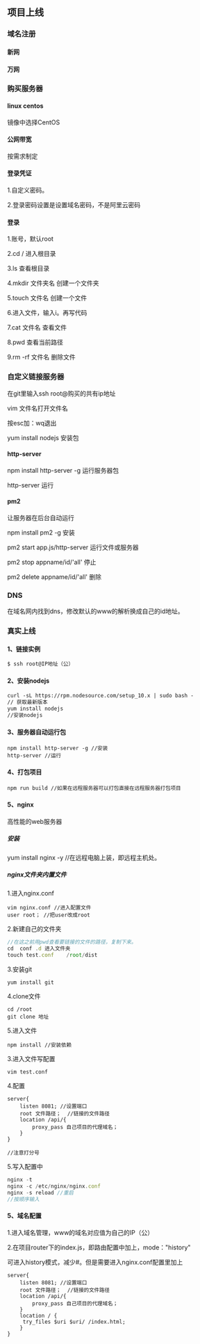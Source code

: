 ## 项目上线

### 域名注册

#### 新网

#### 万网

### 购买服务器

#### linux centos

镜像中选择CentOS

#### 公网带宽

按需求制定

#### 登录凭证

1.自定义密码。

2.登录密码设置是设置域名密码，不是阿里云密码

#### 登录

1.账号，默认root

2.cd  / 进入根目录

3.ls 查看根目录

4.mkdir 文件夹名 创建一个文件夹

5.touch 文件名 创建一个文件

6.进入文件，输入i。再写代码

7.cat 文件名 查看文件

8.pwd 查看当前路径

9.rm -rf 文件名 删除文件

### 自定义链接服务器

在git里输入ssh root@购买的共有ip地址

vim 文件名打开文件名

按esc加：wq退出

yum install nodejs 安装包

#### http-server

npm install http-server -g 运行服务器包

 http-server 运行

#### pm2

让服务器在后台自动运行

npm install pm2 -g  安装

pm2 start app.js/http-server 运行文件或服务器

pm2 stop appname/id/'all'  停止

pm2 delete appname/id/'all' 删除

### DNS

在域名网内找到dns，修改默认的www的解析换成自己的id地址。

### 真实上线

#### 1、链接实例

```html
$ ssh root@IP地址（公）
```

#### 2、安装nodejs

```html
curl -sL https://rpm.nodesource.com/setup_10.x | sudo bash -
// 获取最新版本
yum install nodejs 
//安装nodejs
```

#### 3、服务器自动运行包

```
npm install http-server -g //安装
http-server //运行
```

#### 4、打包项目

```
npm run build //如果在远程服务器可以打包直接在远程服务器打包项目
```



#### 5、nginx

高性能的web服务器

##### 安装

yum install nginx -y  //在远程电脑上装，即远程主机处。

##### nginx文件夹内置文件

1.进入nginx.conf

```
vim nginx.conf //进入配置文件
user root； //把user改成root
```

2.新建自己的文件夹

```javascript
//在这之前用pwd查看要链接的文件的路径，复制下来。
cd  conf .d 进入文件夹
touch test.conf    /root/dist
```

3.安装git

```
yum install git 
```

4.clone文件

```
cd /root
git clone 地址
```

5.进入文件

```
npm install //安装依赖
```

3.进入文件写配置

```
vim test.conf
```

4.配置

```
server{
    listen 8081; //设置端口
    root 文件路径；	//链接的文件路径
    location /api/{
        proxy_pass 自己项目的代理域名；
    }
}

//注意打分号
```

5.写入配置中

```javascript
nginx -t
nginx -c /etc/nginx/nginx.conf
nginx -s reload //重启
//按顺序输入
```

#### 5、域名配置

1.进入域名管理，www的域名对应值为自己的IP（公）

2.在项目router下的index.js，即路由配置中加上，mode："history"

可进入history模式，减少#。但是需要进入nginx.conf配置里加上

```
server{
    listen 8081; //设置端口
    root 文件路径；	//链接的文件路径
    location /api/{
        proxy_pass 自己项目的代理域名；
    }
    location / {
 	 try_files $uri $uri/ /index.html;
	}
}

```



​                                                                                                                                                                                                                                                                                                                                                                                                                                                                                                                                                                                                                                                                                                                                                                                                                                                                                                                                                                                                                                                                                                                                                                                                                                                                                                                                                                                                                                                                                                                                                                                                                                                                                                                                                                                                                                                                                                                                                                                                                                                                                                                                                                                                                                                                                                                                                                                                                                                                                                                                                                                                                                                                                                                                                                                                                                                                                                                                                                                                                                                                                                                                                                                                                                                                                                                                                                                                                                                                                                                                                                                                                                                                                                                                                                                                                                                                                                                                                                                                                                                                                                                                                                                                                                                                                                                                                                                                                                                                                                                                                                                                                                                                                                                                                                                                                                                                                                                                                                                                                                                                                                                                                                                                                                                                                                                                                                                                                                                                                                                                                                                                                                                                                                                                                                                                                                                                                                                                                                                                                                                                                                                                                                                                                                                                                                                                                                                                                                                                                                                                                                                                                                                                                                                                                                                                                                                                                                                                                                                                                                                                                                                                                                                                                                                        

